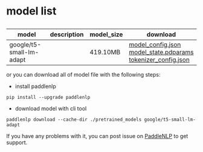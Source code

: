 #  model list

##  

| model  | description | model_size  | download         |
| --- | --- | --- | --- |
|google/t5-small-lm-adapt|  | 419.10MB | [model_config.json](https://bj.bcebos.com/paddlenlp/models/community/google/t5-small-lm-adapt/model_config.json)<br>[model_state.pdparams](https://bj.bcebos.com/paddlenlp/models/community/google/t5-small-lm-adapt/model_state.pdparams)<br>[tokenizer_config.json](https://bj.bcebos.com/paddlenlp/models/community/google/t5-small-lm-adapt/tokenizer_config.json) |

or you can download all of model file with the following steps:

* install paddlenlp

```shell
pip install --upgrade paddlenlp
```

* download model with cli tool

```shell
paddlenlp download --cache-dir ./pretrained_models google/t5-small-lm-adapt
```

If you have any problems with it, you can post issue on [PaddleNLP](https://github.com/PaddlePaddle/PaddleNLP) to get support.
